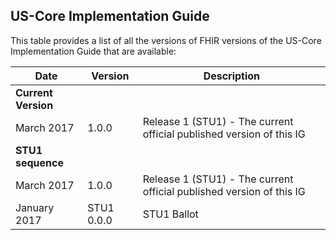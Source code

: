 ## US-Core Implementation Guide

This table provides a list of all the versions of FHIR versions of the US-Core Implementation Guide that are available:

|Date|Version|Description|
|---|---|---|
|**Current Version**|
|March 2017|1.0.0| Release 1 (STU1) - The current official published version of this IG|
|**STU1 sequence**|
|March 2017|1.0.0| Release 1 (STU1) - The current official published version of this IG|
|January 2017|STU1 0.0.0| STU1 Ballot|
